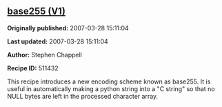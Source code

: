 ## [base255 (V1)](https://code.activestate.com/recipes/511432-base255-v1)

**Originally published:** 2007-03-28 15:11:04

**Last updated:** 2007-03-28 15:11:04

**Author:** Stephen Chappell

**Recipe ID:** 511432

This recipe introduces a new encoding scheme known
as base255. It is useful in automatically making a
python string into a "C string" so that no NULL
bytes are left in the processed character array.
